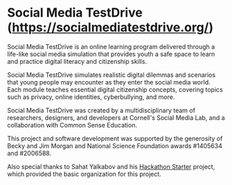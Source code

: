 Social Media TestDrive (https://socialmediatestdrive.org/)
=======================

Social Media TestDrive is an online learning program delivered through a life-like social media simulation that provides youth a safe space to learn and practice digital literacy and citizenship skills.

Social Media TestDrive simulates realistic digital dilemmas and scenarios that young people may encounter as they enter the social media world. Each module teaches essential digital citizenship concepts, covering topics such as privacy, online identities, cyberbullying, and more.

Social Media TestDrive was created by a multidisciplinary team of researchers, designers, and developers at Cornell's Social Media Lab, and a collaboration with Common Sense Education.

This project and software development was supported by the generosity of Becky and Jim Morgan and National Science Foundation awards #1405634 and #2006588.

Also special thanks to Sahat Yalkabov and his [Hackathon Starter](https://github.com/sahat/hackathon-starter) project, which provided the basic organization for this project.
